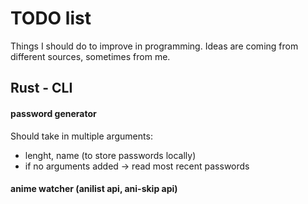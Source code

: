 # TODO list
Things I should do to improve in programming. Ideas are coming from different sources, sometimes from me.

## Rust - CLI
#### password generator
Should take in multiple arguments:
- lenght, name (to store passwords locally)
- if no arguments added -> read most recent passwords
#### anime watcher (anilist api, ani-skip api)
